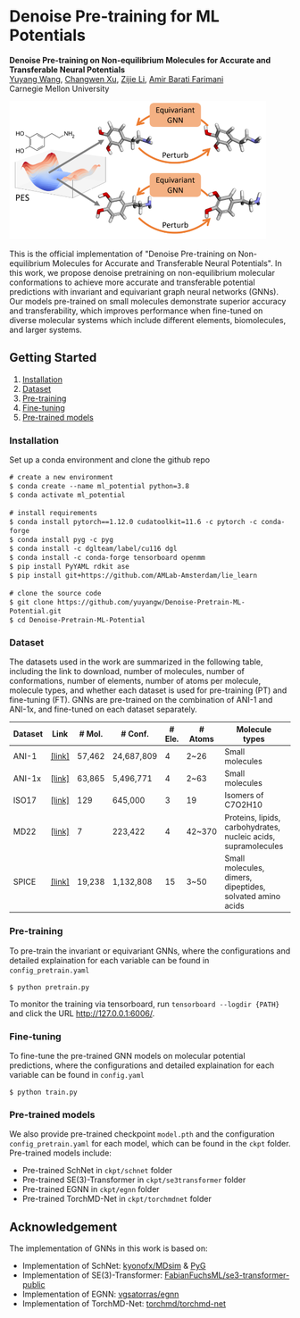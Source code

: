 # Denoise Pre-training for ML Potentials

<strong>Denoise Pre-training on Non-equilibrium Molecules for Accurate and Transferable Neural Potentials</strong> </br>
[Yuyang Wang](https://yuyangw.github.io/), [Changwen Xu](https://changwenxu98.github.io/), [Zijie Li](https://scholar.google.com/citations?user=ji7TXTMAAAAJ&hl=en&oi=ao), [Amir Barati Farimani](https://www.meche.engineering.cmu.edu/directory/bios/barati-farimani-amir.html) </br>
Carnegie Mellon University </br>

<img src="figs/framework.png" width="460">

This is the official implementation of "Denoise Pre-training on Non-equilibrium Molecules for Accurate and Transferable Neural Potentials". In this work, we propose denoise pretraining on non-equilibrium molecular conformations to achieve more accurate and transferable potential predictions with invariant and equivariant graph neural networks (GNNs). Our models pre-trained on small molecules demonstrate superior accuracy and transferability, which improves performance when fine-tuned on diverse molecular systems which include different elements, biomolecules, and larger systems. 

## Getting Started

1. [Installation](#installation)
2. [Dataset](#dataset)
4. [Pre-training](#pretrain)
5. [Fine-tuning](#finetune)
6. [Pre-trained models](#models)

### Installation <a name="installation"></a>

Set up a conda environment and clone the github repo

```
# create a new environment
$ conda create --name ml_potential python=3.8
$ conda activate ml_potential

# install requirements
$ conda install pytorch==1.12.0 cudatoolkit=11.6 -c pytorch -c conda-forge
$ conda install pyg -c pyg
$ conda install -c dglteam/label/cu116 dgl
$ conda install -c conda-forge tensorboard openmm
$ pip install PyYAML rdkit ase
$ pip install git+https://github.com/AMLab-Amsterdam/lie_learn

# clone the source code
$ git clone https://github.com/yuyangw/Denoise-Pretrain-ML-Potential.git
$ cd Denoise-Pretrain-ML-Potential
```

### Dataset <a name="dataset"></a>

The datasets used in the work are summarized in the following table, including the link to download, number of molecules, number of conformations, number of elements, number of atoms per molecule, molecule types, and whether each dataset is used for pre-training (PT) and fine-tuning (FT). GNNs are pre-trained on the combination of ANI-1 and ANI-1x, and fine-tuned on each dataset separately.

| Dataset | Link | # Mol. | # Conf. | # Ele. | # Atoms | Molecule types | Usage
| ------- | ------- | ------- | ------- | ------- | ------- | ------- | ------- |
| ANI-1   | [[link]](https://figshare.com/articles/dataset/ANI-1_data_set_20M_DFT_energies_for_non-equilibrium_small_molecules/5287732) | 57,462 | 24,687,809 | 4  | 2~26 | Small molecules | PT & FT 
| ANI-1x  | [[link]](https://figshare.com/articles/dataset/ANI-1x_Dataset_Release/10047041/1) | 63,865 | 5,496,771  | 4  | 2~63 | Small molecules | PT & FT |
| ISO17   | [[link]](http://quantum-machine.org/datasets/) | 129    | 645,000    | 3  | 19 | Isomers of C7O2H10 | FT |
| MD22    | [[link]](http://www.sgdml.org/#datasets) | 7 | 223,422 | 4 | 42~370 | Proteins, lipids, carbohydrates, nucleic acids, supramolecules | FT |
| SPICE   | [[link]](https://zenodo.org/record/7338495#.Y_aCx3bMK38) | 19,238 | 1,132,808  | 15 | 3~50 | Small molecules, dimers, dipeptides, solvated amino acids | FT |

### Pre-training <a name="pretrain"></a>

To pre-train the invariant or equivariant GNNs, where the configurations and detailed explaination for each variable can be found in `config_pretrain.yaml`
```
$ python pretrain.py
```

To monitor the training via tensorboard, run `tensorboard --logdir {PATH}` and click the URL http://127.0.0.1:6006/.

### Fine-tuning  <a name="finetune"></a>

To fine-tune the pre-trained GNN models on molecular potential predictions, where the configurations and detailed explaination for each variable can be found in `config.yaml`
```
$ python train.py
```

### Pre-trained models <a name="models"></a>

We also provide pre-trained checkpoint `model.pth` and the configuration `config_pretrain.yaml` for each model, which can be found in the `ckpt` folder. Pre-trained models include: 
- Pre-trained SchNet in `ckpt/schnet` folder
- Pre-trained SE(3)-Transformer in `ckpt/se3transformer` folder
- Pre-trained EGNN in `ckpt/egnn` folder
- Pre-trained TorchMD-Net in `ckpt/torchmdnet` folder

## Acknowledgement

The implementation of GNNs in this work is based on:
- Implementation of SchNet: [kyonofx/MDsim](https://github.com/kyonofx/MDsim/blob/main/mdsim/models/schnet.py) \& [PyG](https://pytorch-geometric.readthedocs.io/en/latest/generated/torch_geometric.nn.models.SchNet.html)
- Implementation of SE(3)-Transformer: [FabianFuchsML/se3-transformer-public](https://github.com/FabianFuchsML/se3-transformer-public)
- Implementation of EGNN: [vgsatorras/egnn](https://github.com/vgsatorras/egnn)
- Implementation of TorchMD-Net: [torchmd/torchmd-net](https://github.com/torchmd/torchmd-net)